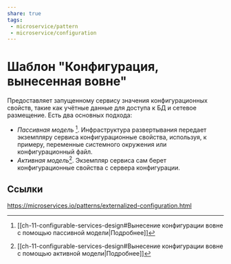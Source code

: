 ```yaml
---
share: true
tags:
 - microservice/pattern
 - microservice/configuration
---
```

# Шаблон "Конфигурация, вынесенная вовне"
Предоставляет запущенному сервису значения конфигурационных свойств, такие как учётные данные для доступа к БД и сетевое размещение.
Есть два основных подхода:
- *Пассивная модель* [^1]. Инфраструктура развертывания передает экземпляру сервиса конфигурационные свойства, используя, к примеру, переменные системного окружения или конфигурационный файл.
- *Активная модель*[^2]. Экземпляр сервиса сам берет конфигурационные свойства с сервера конфигурации.

[^1]: [[ch-11-configurable-services-design#Вынесение конфигурации вовне с помощью пассивной модели|Подробнее]]
[^2]: [[ch-11-configurable-services-design#Вынесение конфигурации вовне с помощью активной модели|Подробнее]]
## Ссылки
https://microservices.io/patterns/externalized-configuration.html